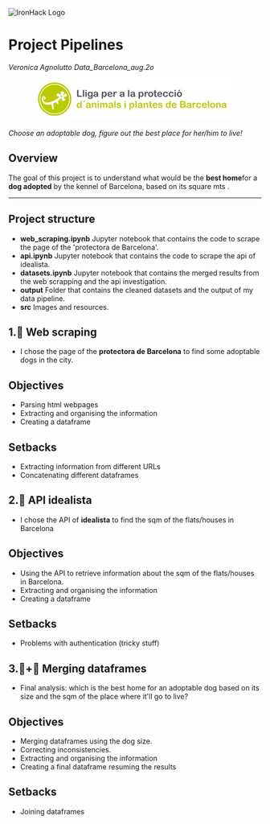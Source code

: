 ![IronHack Logo](https://s3-eu-west-1.amazonaws.com/ih-materials/uploads/upload_d5c5793015fec3be28a63c4fa3dd4d55.png)

# Project Pipelines

*Veronica Agnolutto*
*Data_Barcelona_aug.2o*



<p align="center">
  <img width="387" height="83" src="src/protectora.jpg">
</p>

   *Choose an adoptable dog, figure out the best place for her/him to live!*


## Overview

The goal of this project is to understand what would be the **best home**for a **dog adopted** by the kennel of Barcelona, based on its square mts .


---

## Project structure  


* **web_scraping.ipynb** Jupyter notebook that contains the code to scrape the page of the 'protectora de Barcelona'.
* **api.ipynb** Jupyter notebook that contains the code to scrape the api of idealista.
* **datasets.ipynb** Jupyter notebook that contains the merged results from the web scrapping and the api investigation.
* **output** Folder that contains the cleaned datasets and the output of my data pipeline.
* **src** Images and resources.


## 1.:dog: Web scraping

* I chose the page of the **protectora de Barcelona** to find some adoptable dogs in the city.

## Objectives
* Parsing html webpages
* Extracting and organising the information
* Creating a dataframe

## Setbacks
* Extracting information from different URLs
* Concatenating different dataframes


## 2.:house_with_garden: API idealista

* I chose the API of **idealista** to find the sqm of the flats/houses in Barcelona

## Objectives
* Using the API to retrieve information about the sqm of the flats/houses in Barcelona.
* Extracting and organising the information
* Creating a dataframe

## Setbacks
* Problems with authentication (tricky stuff)

## 3.:dog:+:house_with_garden: Merging dataframes

* Final analysis: which is the best home for an adoptable dog based on its size and the sqm of the place where it'll go to live?

## Objectives
* Merging dataframes using the dog size.
* Correcting inconsistencies.
* Extracting and organising the information
* Creating a final dataframe resuming the results

## Setbacks
* Joining dataframes
